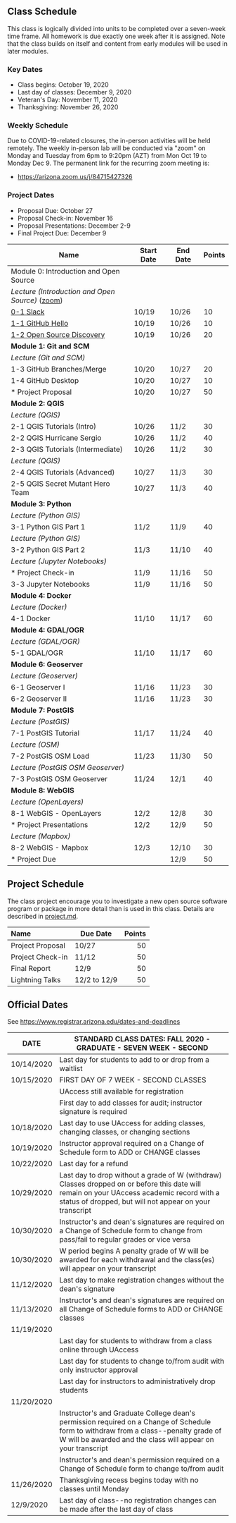 
## Class Schedule

This class is logically divided into units to be completed over a seven-week time frame. All homework is due exactly one week after it is assigned. Note that the class builds on itself and content from early modules will be used in later modules.

### Key Dates
- Class begins:	October 19, 2020
- Last day of classes:	December 9, 2020
- Veteran's Day: November 11, 2020
- Thanksgiving: November 26, 2020

### Weekly Schedule
Due to COVID-19-related closures, the in-person activities will be held remotely. The weekly in-person lab will be conducted via "zoom" 
on Monday and Tuesday from 6pm to 9:20pm (AZT) from Mon Oct 19 to Monday Dec 9. The permanent link for the recurring zoom meeting is:
- https://arizona.zoom.us/j/84715427326

### Project Dates
- Proposal Due: October 27
- Proposal Check-in: November 16
- Proposal Presentations: December 2-9
- Final Project Due: December 9

|  **Name** | **Start Date** | **End Date** | **Points** |
| --- | --- | --- | --- |
|  Module 0: Introduction and Open Source |  |  |  |
|  _Lecture (Introduction and Open Source)_ ([zoom](https://arizona.zoom.us/j/84715427326)) |  |  |  |
|  [0-1 Slack](https://classroom.github.com/a/O8NFfZkp) | 10/19 | 10/26 | 10 |
|  [1-1 GitHub Hello]() | 10/19 | 10/26 | 10 |
|  [1-2 Open Source Discovery]() | 10/19 | 10/26 | 20 |
|  **Module 1: Git and SCM** |  |  |  |
|  _Lecture (Git and SCM)_ |  |  |  |
|  1-3 GitHub Branches/Merge | 10/20 | 10/27 | 20 |
|  1-4 GitHub Desktop | 10/20 | 10/27 | 10 |
|  * Project Proposal | 10/20 | 10/27 | 50 |
|  **Module 2: QGIS** |  |  |  |
|  _Lecture (QGIS)_ |  |  |  |
|  2-1 QGIS Tutorials (Intro) | 10/26 | 11/2 | 30 |
|  2-2 QGIS Hurricane Sergio | 10/26 | 11/2 | 40 |
|  2-3 QGIS Tutorials (Intermediate) | 10/26 | 11/2 | 30 |
|  _Lecture (QGIS)_ |  |  |  |
|  2-4 QGIS Tutorials (Advanced) | 10/27 | 11/3 | 30 |
|  2-5 QGIS Secret Mutant Hero Team | 10/27 | 11/3 | 40 |
|  **Module 3: Python** |  |  |  |
|  _Lecture (Python GIS)_ |  |  |  |
|  3-1 Python GIS Part 1 | 11/2 | 11/9 | 40 |
|  _Lecture (Python GIS)_ |  |  |  |
|  3-2 Python GIS Part 2 | 11/3 | 11/10 | 40 |
|  _Lecture (Jupyter Notebooks)_ |  |  |  |
|  * Project Check-in | 11/9 | 11/16 | 50 |
|  3-3 Jupyter Notebooks | 11/9 | 11/16 | 50 |
|  **Module 4: Docker** |  |  |  |
|  _Lecture (Docker)_ |  |  |  |
|  4-1 Docker | 11/10 | 11/17 | 60 |
|  **Module 4: GDAL/OGR** |  |  |  |
|  _Lecture (GDAL/OGR)_ |  |  |  |
|  5-1 GDAL/OGR | 11/10 | 11/17 | 60 |
|  **Module 6: Geoserver** |  |  |  |
|  _Lecture (Geoserver)_ |  |  |  |
|  6-1 Geoserver I | 11/16 | 11/23 | 30 |
|  6-2 Geoserver II | 11/16 | 11/23 | 30 |
|  **Module 7: PostGIS** |  |  |  |
|  _Lecture (PostGIS)_ |  |  |  |
|  7-1 PostGIS Tutorial | 11/17 | 11/24 | 40 |
|  _Lecture (OSM)_ |  |  |  |
|  7-2 PostGIS OSM Load | 11/23 | 11/30 | 50 |
|  _Lecture (PostGIS OSM Geoserver)_ |  |  |  |
|  7-3 PostGIS OSM Geoserver | 11/24 | 12/1 | 40 |
|  **Module 8: WebGIS** |  |  |  |
|  _Lecture (OpenLayers)_ |  |  |  |
|  8-1 WebGIS - OpenLayers | 12/2 | 12/8 | 30 |
|  * Project Presentations | 12/2 | 12/9 | 50 |
|  _Lecture (Mapbox)_ |  |  |  |
|  8-2 WebGIS - Mapbox | 12/3 | 12/10 | 30 |
|  * Project Due |  | 12/9 | 50 |


## Project Schedule
The class project encourage you to investigate a new open source software program or package in more detail than
is used in this class. Details are described in [project.md](project.md).

| Name | Due Date | Points |
| :--- | --- | ---: |
| Project Proposal | 10/27 |  50  |
| Project Check-in | 11/12 | 50  |
| Final Report | 12/9 | 50  |
| Lightning Talks | 12/2 to 12/9 | 50  |

## Official Dates
See https://www.registrar.arizona.edu/dates-and-deadlines

|  DATE | STANDARD CLASS DATES: FALL 2020 - GRADUATE - SEVEN WEEK - SECOND |
| --- | --- |
|  10/14/2020 | Last day for students to add to or drop from a waitlist |
|  10/15/2020 | FIRST DAY OF 7 WEEK - SECOND CLASSES |
|  | UAccess still available for registration |
|  | First day to add classes for audit; instructor signature is required |
|  10/18/2020 | Last day to use UAccess for adding classes, changing classes, or changing sections |
|  10/19/2020 | Instructor approval required on a Change of Schedule form to ADD or CHANGE classes |
|  10/22/2020 | Last day for a refund |
|  10/29/2020 | Last day to drop without a grade of W (withdraw) Classes dropped on or before this date will remain on your UAccess academic record with a status of dropped, but will not appear on your transcript |
|  10/30/2020 | Instructor's and dean's signatures are required on a Change of Schedule form to change from pass/fail to regular grades or vice versa |
|  10/30/2020 | W period begins A penalty grade of W will be awarded for each withdrawal and the class(es) will appear on your transcript |
|  11/12/2020 | Last day to make registration changes without the dean's signature |
|  11/13/2020 | Instructor's and dean's signatures are required on all Change of Schedule forms to ADD or CHANGE classes |
|  11/19/2020 |  |
|  | Last day for students to withdraw from a class online through UAccess |
|  | Last day for students to change to/from audit with only instructor approval |
|  | Last day for instructors to administratively drop students |
|  11/20/2020 |  |
|  | Instructor's and Graduate College dean's permission required on a Change of Schedule form to withdraw from a class--penalty grade of W will be awarded and the class will appear on your transcript |
|  | Instructor's and dean's permission required on a Change of Schedule form to change to/from audit |
|  11/26/2020 | Thanksgiving recess begins today with no classes until Monday |
|  12/9/2020 | Last day of class--no registration changes can be made after the last day of class |
